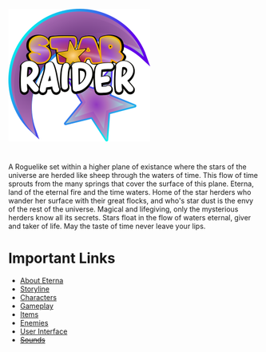 ![logo](logo.png)

# 

A Roguelike set within a higher plane of existance where the stars of the universe are herded like sheep through the waters of time. This flow of time sprouts from the many springs that cover the surface of this plane. Eterna, land of the eternal fire and the time waters. Home of the star herders who wander her surface with their great flocks, and who's star dust is the envy of the rest of the universe. Magical and lifegiving, only the mysterious herders know all its secrets. Stars float in the flow of waters eternal, giver and taker of life. May the taste of time never leave your lips. 


# Important Links
* [About Eterna](Documents/Eterna.md)
* [Storyline](Documents/Storyline.md)
* [Characters](Documents/Characters.md)
* [Gameplay](Documents/Gameplay.md)
* [Items](Documents/Items.md)
* [Enemies](Documents/Enemies.md)
* [User Interface](Documents/ui.md)
* [~~Sounds~~]()